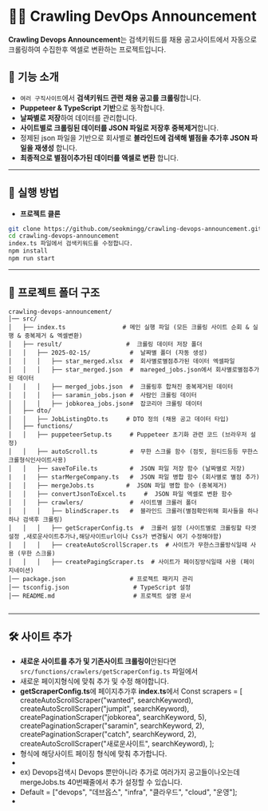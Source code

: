 
# 🕵️‍♂️ Crawling DevOps Announcement

**Crawling Devops Announcement**는 검색키워드를  채용 공고사이트에서 자동으로 크롤링하여 수집한후  엑셀로 변환하는 프로젝트입니다.  


## 📌 기능 소개
- `여러 구직사이트`에서 **검색키워드 관련 채용 공고를 크롤링**합니다.
- **Puppeteer & TypeScript 기반**으로 동작합니다.
- **날짜별로 저장**하여 데이터를 관리합니다.
- **사이트별로 크롤링된 데이터를 JSON 파일로 저장후 중복제거**합니다.
- 정제된 json 파일을 기반으로 회사별로 **블라인드에 검색해 별점을 추가후 JSON 파일을 재생성** 합니다.
- **최종적으로 별점이추가된 데이터를 엑셀로 변환** 합니다.

---

## 🚀 실행 방법
- **프로젝트 클론**
```bash
git clone https://github.com/seokmingg/crawling-devops-announcement.git
cd crawling-devops-announcement
index.ts 파일에서 검색키워드를 수정합니다.
npm install
npm run start

```
---
## 📂 프로젝트 폴더 구조
```plaintext
crawling-devops-announcement/
│── src/
│   ├── index.ts                # 메인 실행 파일 (모든 크롤링 사이트 순회 & 실행 & 중복제거 & 엑셀변환)
│   ├── result/                  #  크롤링 데이터 저장 폴더
│   │   ├── 2025-02-15/           #  날짜별 폴더 (자동 생성)
│   │   │   ├── star_merged.xlsx  #  회사별로별점추가된 데이터 엑셀파일
│   │   │   ├── star_merged.json  #  mareged_jobs.json에서 회사별로별점추가된 데이터
│   │   │   ├── merged_jobs.json  #  크롤링후 합쳐진 중복제거된 데이터
│   │   │   ├── saramin_jobs.json #  사람인 크롤링 데이터
│   │   │   ├── jobkorea_jobs.json#  잡코리아 크롤링 데이터
│   ├── dto/
│   │   ├── JobListingDto.ts     # DTO 정의 (채용 공고 데이터 타입)
│   ├── functions/
│   │   ├── puppeteerSetup.ts     # Puppeteer 초기화 관련 코드 (브라우저 설정)
│   │   ├── autoScroll.ts         #  무한 스크롤 함수 (점핏, 원티드등등 무한스크롤형식인사이트사용)
│   │   ├── saveToFile.ts         #  JSON 파일 저장 함수 (날짜별로 저장)
|   |   ├── starMergeCompany.ts   #  JSON 파일 병합 함수 (회사별로 별점 추가)
│   │   ├── mergeJobs.ts         #  JSON 파일 병합 함수 (중복제거)
│   │   ├── convertJsonToExcel.ts     #  JSON 파일 엑셀로 변환 함수
│   │   ├── crawlers/             #  사이트별 크롤러 폴더
│   │   │   ├── blindScraper.ts   #  블라인드 크롤러(별점확인위해 회사들을 하나하나 검색후 크롤링)
│   │   │   ├── getScraperConfig.ts  #  크롤러 설정 (사이트별로 크롤링할 타겟설정 ,새로운사이트추가나,해당사이트url이나 Css가 변경될시 여기 수정해야함) 
│   │   │   ├── createAutoScrollScraper.ts  # 사이트가 무한스크롤방식일때 사용 (무한 스크롤)
│   │   │   ├── createPagingScraper.ts  # 사이트가 페이징방식일때 사용 (페이지네이션)
│── package.json                  # 프로젝트 패키지 관리
│── tsconfig.json                  # TypeScript 설정
│── README.md                      # 프로젝트 설명 문서


```
---
## 🛠 사이트 추가
- **새로운 사이트를 추가 및 기존사이트 크롤링이**안된다면 `src/functions/crawlers/getScraperConfig.ts` 파일에서
- 새로운 페이지형식에 맞춰 추가 및 수정 해야합니다.
- **getScraperConfig.ts**에 페이지추가후 **index.ts**에서  Const scrapers = [
  createAutoScrollScraper("wanted", searchKeyword),
  createAutoScrollScraper("jumpit", searchKeyword),
  createPaginationScraper("jobkorea", searchKeyword, 5),
  createPaginationScraper("saramin", searchKeyword, 2),
  createPaginationScraper("catch", searchKeyword, 2),
  createAutoScrollScraper("새로운사이트", searchKeyword),
];
- 형식에 해당사이트 페이징 형식에 맞춰 추가합니다.
- 
- ex) Devops검색시 Devops 뿐만아니라 추가로 여러가지 공고들이나오는데 mergeJobs.ts 40번째줄에서  추가 설정할 수 있습니다.
- Default = ["devops", "데브옵스", "infra", "클라우드", "cloud", "운영"];
- 

